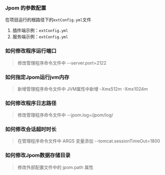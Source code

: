 ### Jpom 的参数配置

   在项目运行的根路径下的`extConfig.yml`文件
   1. 插件端示例：`extConfig.yml`
   2. 服务端示例：`extConfig.yml`
   
   
### 如何修改程序运行端口

 > 修改管理程序命令文件中 --server.port=2122

### 如何指定Jpom运行jvm内存

 > 新增管理程序命令文件中 JVM属性中新增 -Xms512m -Xmx1024m
   
### 如何修改程序日志路径

 > 修改管理程序命令文件中 --jpom.log=/jpom/log/
    
### 如何修改会话超时时长
    
 > 在管理程序命令文件中 ARGS 变量添加 --tomcat.sessionTimeOut=1800

### 如何修改Jpom数据存储目录
   
 > 修改外部配置文件中的 jpom.path 属性
  
